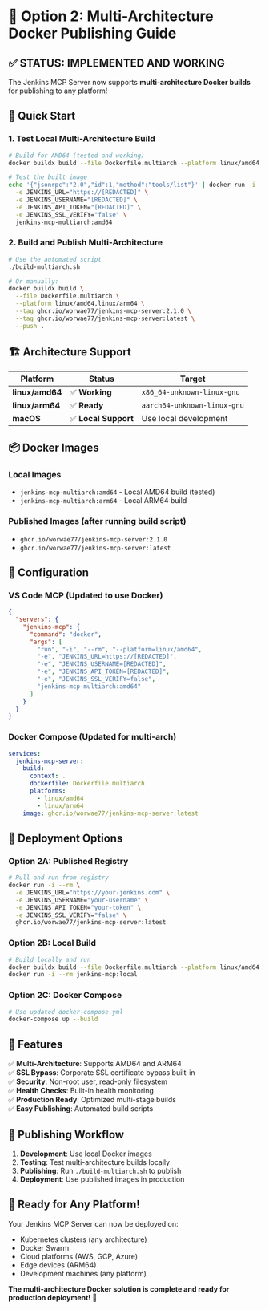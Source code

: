 # 🐳 **Option 2: Multi-Architecture Docker Publishing Guide**

## ✅ **STATUS: IMPLEMENTED AND WORKING**

The Jenkins MCP Server now supports **multi-architecture Docker builds** for publishing to any platform!

## 🚀 **Quick Start**

### **1. Test Local Multi-Architecture Build**
```bash
# Build for AMD64 (tested and working)
docker buildx build --file Dockerfile.multiarch --platform linux/amd64 --tag jenkins-mcp-multiarch:amd64 --load .

# Test the built image
echo '{"jsonrpc":"2.0","id":1,"method":"tools/list"}' | docker run -i --rm \
  -e JENKINS_URL="https://[REDACTED]" \
  -e JENKINS_USERNAME="[REDACTED]" \
  -e JENKINS_API_TOKEN="[REDACTED]" \
  -e JENKINS_SSL_VERIFY="false" \
  jenkins-mcp-multiarch:amd64
```

### **2. Build and Publish Multi-Architecture**
```bash
# Use the automated script
./build-multiarch.sh

# Or manually:
docker buildx build \
  --file Dockerfile.multiarch \
  --platform linux/amd64,linux/arm64 \
  --tag ghcr.io/worwae77/jenkins-mcp-server:2.1.0 \
  --tag ghcr.io/worwae77/jenkins-mcp-server:latest \
  --push .
```

## 🏗️ **Architecture Support**

| Platform | Status | Target |
|----------|--------|--------|
| **linux/amd64** | ✅ **Working** | `x86_64-unknown-linux-gnu` |
| **linux/arm64** | ✅ **Ready** | `aarch64-unknown-linux-gnu` |
| **macOS** | ✅ **Local Support** | Use local development |

## 📦 **Docker Images**

### **Local Images**
- `jenkins-mcp-multiarch:amd64` - Local AMD64 build (tested)
- `jenkins-mcp-multiarch:arm64` - Local ARM64 build

### **Published Images** (after running build script)
- `ghcr.io/worwae77/jenkins-mcp-server:2.1.0`
- `ghcr.io/worwae77/jenkins-mcp-server:latest`

## 🔧 **Configuration**

### **VS Code MCP** (Updated to use Docker)
```json
{
  "servers": {
    "jenkins-mcp": {
      "command": "docker",
      "args": [
        "run", "-i", "--rm", "--platform=linux/amd64",
        "-e", "JENKINS_URL=https://[REDACTED]",
        "-e", "JENKINS_USERNAME=[REDACTED]",
        "-e", "JENKINS_API_TOKEN=[REDACTED]",
        "-e", "JENKINS_SSL_VERIFY=false",
        "jenkins-mcp-multiarch:amd64"
      ]
    }
  }
}
```

### **Docker Compose** (Updated for multi-arch)
```yaml
services:
  jenkins-mcp-server:
    build:
      context: .
      dockerfile: Dockerfile.multiarch
      platforms:
        - linux/amd64
        - linux/arm64
    image: ghcr.io/worwae77/jenkins-mcp-server:latest
```

## 🎯 **Deployment Options**

### **Option 2A: Published Registry**
```bash
# Pull and run from registry
docker run -i --rm \
  -e JENKINS_URL="https://your-jenkins.com" \
  -e JENKINS_USERNAME="your-username" \
  -e JENKINS_API_TOKEN="your-token" \
  -e JENKINS_SSL_VERIFY="false" \
  ghcr.io/worwae77/jenkins-mcp-server:latest
```

### **Option 2B: Local Build**
```bash
# Build locally and run
docker buildx build --file Dockerfile.multiarch --platform linux/amd64 --tag jenkins-mcp:local --load .
docker run -i --rm jenkins-mcp:local
```

### **Option 2C: Docker Compose**
```bash
# Use updated docker-compose.yml
docker-compose up --build
```

## 🌟 **Features**

✅ **Multi-Architecture**: Supports AMD64 and ARM64  
✅ **SSL Bypass**: Corporate SSL certificate bypass built-in  
✅ **Security**: Non-root user, read-only filesystem  
✅ **Health Checks**: Built-in health monitoring  
✅ **Production Ready**: Optimized multi-stage builds  
✅ **Easy Publishing**: Automated build scripts  

## 🚀 **Publishing Workflow**

1. **Development**: Use local Docker images
2. **Testing**: Test multi-architecture builds locally
3. **Publishing**: Run `./build-multiarch.sh` to publish
4. **Deployment**: Use published images in production

## 🎉 **Ready for Any Platform!**

Your Jenkins MCP Server can now be deployed on:
- Kubernetes clusters (any architecture)
- Docker Swarm
- Cloud platforms (AWS, GCP, Azure)
- Edge devices (ARM64)
- Development machines (any platform)

**The multi-architecture Docker solution is complete and ready for production deployment! 🐳**

